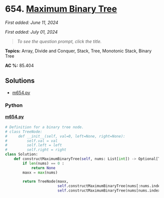 # 654. [Maximum Binary Tree](<https://leetcode.com/problems/maximum-binary-tree>)

*First added: June 11, 2024*

*First added: July 01, 2024*


> *To see the question prompt, click the title.*

**Topics:** Array, Divide and Conquer, Stack, Tree, Monotonic Stack, Binary Tree

**AC %:** 85.404


## Solutions

- [m654.py](<../my-submissions/m654.py>)
### Python
#### [m654.py](<../my-submissions/m654.py>)
```Python
# Definition for a binary tree node.
# class TreeNode:
#     def __init__(self, val=0, left=None, right=None):
#         self.val = val
#         self.left = left
#         self.right = right
class Solution:
    def constructMaximumBinaryTree(self, nums: List[int]) -> Optional[TreeNode]:
        if len(nums) == 0 :
            return None
        maxx = max(nums)
        
        return TreeNode(maxx, 
                        self.constructMaximumBinaryTree(nums[:nums.index(maxx)]), 
                        self.constructMaximumBinaryTree(nums[nums.index(maxx) + 1:]))
```

